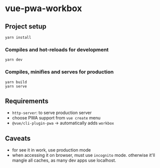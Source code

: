 # vue-pwa-workbox

## Project setup
```
yarn install
```

### Compiles and hot-reloads for development
```
yarn dev
```

### Compiles, minifies and serves for production
```
yarn build
yarn serve
```

## Requirements
- `http-server`: to serve production server
- choose PWA support from `vue create` menu
- `@vue/cli-plugin-pwa` &rarr; automatically adds `workbox`

## Caveats
- for see it in work, use production mode
- when accessing it on browser, must use `incognito` mode. otherwise it'll mangle all caches, as many dev apps use localhost.